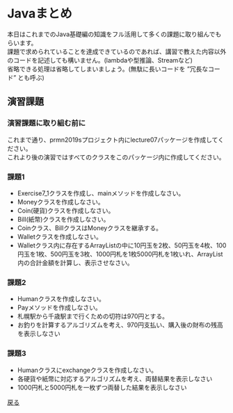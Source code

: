 # Javaまとめ

本日はこれまでのJava基礎編の知識をフル活用して多くの課題に取り組んでもらいます。  
課題で求められていることを達成できているのであれば、講習で教えた内容以外のコードを記述しても構いません。(lambdaや型推論、Streamなど)  
省略できる処理は省略してしまいましょう。(無駄に長いコードを ”冗長なコード” とも呼ぶ)  


## 演習課題

### 演習課題に取り組む前に

これまで通り、prmn2019sプロジェクト内にlecture07パッケージを作成してください。  
これより後の演習ではすべてのクラスをこのパッケージ内に作成してください。  

### 課題1

* Exercise7_1クラスを作成し、mainメソッドを作成しなさい。
* Moneyクラスを作成しなさい。 
* Coin(硬貨)クラスを作成しなさい。
* Bill(紙幣)クラスを作成しなさい。
* Coinクラス、BillクラスはMoneyクラスを継承する。
* Walletクラスを作成しなさい。
* Walletクラス内に存在するArrayListの中に10円玉を2枚、50円玉を4枚、100円玉を1枚、500円玉を3枚、1000円札を1枚5000円札を1枚いれ、ArrayList内の合計金額を計算し、表示させなさい。  

### 課題2

* Humanクラスを作成しなさい。
* Payメソッドを作成しなさい。
* 札幌駅から千歳駅まで行くための切符は970円とする。
* お釣りを計算するアルゴリズムを考え、970円支払い、購入後の財布の残高を表示しなさい

### 課題3

* Humanクラスにexchangeクラスを作成しなさい。
* 各硬貨や紙幣に対応するアルゴリズムを考え、両替結果を表示しなさい
* 1000円札と5000円札を一枚ずつ両替した結果を表示しなさい

[戻る](../README.md)

